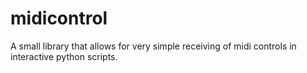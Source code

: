 # midicontrol
A small library that allows for very simple receiving of midi controls in interactive python scripts.
